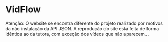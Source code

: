 # VidFlow

Atenção: O website se encontra diferente do projeto realizado por motivos da não instalação da API JSON. A reprodução do site está feita de forma idêntica ao da tutora, com exceção dos vídeos que não aparecem...

